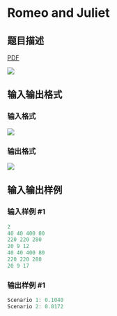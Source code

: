 # Romeo and Juliet

## 题目描述

[problemUrl]: https://uva.onlinejudge.org/index.php?option=com_onlinejudge&Itemid=8&category=25&page=show_problem&problem=2297

[PDF](https://uva.onlinejudge.org/external/113/p11322.pdf)

![](https://cdn.luogu.com.cn/upload/vjudge_pic/UVA11322/1749e0a75083133e6bc7b50c1401489df969e96d.png)

## 输入输出格式

### 输入格式

![](https://cdn.luogu.com.cn/upload/vjudge_pic/UVA11322/d87b69f2d11b92f3165b7c324fd8b2efe80fb27c.png)

### 输出格式

![](https://cdn.luogu.com.cn/upload/vjudge_pic/UVA11322/bb490ac44265157d75b02268e1b95894cc3438ed.png)

## 输入输出样例

### 输入样例 #1

```cpp
2
40 40 400 80
220 220 280
20 9 12
40 40 400 80
220 220 280
20 9 17
```


### 输出样例 #1

```cpp
Scenario 1: 0.1040
Scenario 2: 0.0172
```


